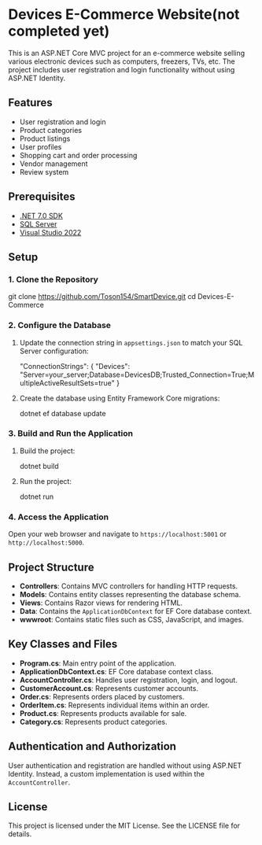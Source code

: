 # Devices E-Commerce Website(not completed yet)

This is an ASP.NET Core MVC project for an e-commerce website selling various electronic devices such as computers, freezers, TVs, etc. The project includes user registration and login functionality without using ASP.NET Identity.

## Features

- User registration and login
- Product categories
- Product listings
- User profiles
- Shopping cart and order processing
- Vendor management
- Review system

## Prerequisites

- [.NET 7.0 SDK](https://dotnet.microsoft.com/download/dotnet/7.0)
- [SQL Server](https://www.microsoft.com/en-us/sql-server/sql-server-downloads)
- [Visual Studio 2022](https://visualstudio.microsoft.com/vs/)

## Setup

### 1. Clone the Repository

git clone https://github.com/Toson154/SmartDevice.git
cd Devices-E-Commerce

### 2. Configure the Database

1. Update the connection string in `appsettings.json` to match your SQL Server configuration:

    "ConnectionStrings": {
        "Devices": "Server=your_server;Database=DevicesDB;Trusted_Connection=True;MultipleActiveResultSets=true"
    }

2. Create the database using Entity Framework Core migrations:

    dotnet ef database update

### 3. Build and Run the Application

1. Build the project:

    dotnet build

2. Run the project:

    dotnet run

### 4. Access the Application

Open your web browser and navigate to `https://localhost:5001` or `http://localhost:5000`.

## Project Structure

- **Controllers**: Contains MVC controllers for handling HTTP requests.
- **Models**: Contains entity classes representing the database schema.
- **Views**: Contains Razor views for rendering HTML.
- **Data**: Contains the `ApplicationDbContext` for EF Core database context.
- **wwwroot**: Contains static files such as CSS, JavaScript, and images.

## Key Classes and Files

- **Program.cs**: Main entry point of the application.
- **ApplicationDbContext.cs**: EF Core database context class.
- **AccountController.cs**: Handles user registration, login, and logout.
- **CustomerAccount.cs**: Represents customer accounts.
- **Order.cs**: Represents orders placed by customers.
- **OrderItem.cs**: Represents individual items within an order.
- **Product.cs**: Represents products available for sale.
- **Category.cs**: Represents product categories.

## Authentication and Authorization

User authentication and registration are handled without using ASP.NET Identity. Instead, a custom implementation is used within the `AccountController`.

## License

This project is licensed under the MIT License. See the LICENSE file for details.
